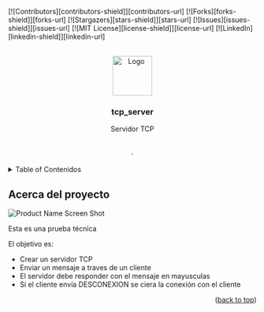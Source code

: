 <!-- Improved compatibility of back to top link: See: https://github.com/othneildrew/Best-README-Template/pull/73 -->
<a name="readme-top"></a>
<!--
*** Thanks for checking out the Best-README-Template. If you have a suggestion
*** that would make this better, please fork the repo and create a pull request
*** or simply open an issue with the tag "enhancement".
*** Don't forget to give the project a star!
*** Thanks again! Now go create something AMAZING! :D
-->

<!-- PROJECT SHIELDS -->
<!--
*** I'm using markdown "reference style" links for readability.
*** Reference links are enclosed in brackets [ ] instead of parentheses ( ).
*** See the bottom of this document for the declaration of the reference variables
*** for contributors-url, forks-url, etc. This is an optional, concise syntax you may use.
*** https://www.markdownguide.org/basic-syntax/#reference-style-links
-->
[![Contributors][contributors-shield]][contributors-url]
[![Forks][forks-shield]][forks-url]
[![Stargazers][stars-shield]][stars-url]
[![Issues][issues-shield]][issues-url]
[![MIT License][license-shield]][license-url]
[![LinkedIn][linkedin-shield]][linkedin-url]

<!-- PROJECT LOGO -->
<br />
<div align="center">
  <a href="https://github.com/mikelm2020/tcp_server">
    <img src="https://raw.githubusercontent.com/mikelm2020/tcp_server/main/assets/logo.png" alt="Logo" width="80" height="80">
  </a>

  <h3 align="center">tcp_server</h3>

  <p align="center">
    Servidor TCP
    <br />
    <br />
    <br />
    <!-- <a href="https://service-streaming.onrender.com/">View Demo</a> -->
    ·
  </p>
</div>

<!-- TABLE OF CONTENTS -->
<details>
  <summary>Table of Contenidos</summary>
  <ol>
    <li>
      <a href="#about-the-project">Acerca del proyecto</a>
      <ul>
      </ul>
    </li>
    <li>
      <ul>
        <li><a href="#installation">Instalación</a></li>
      </ul>
    </li>
    <!-- <li><a href="#roadmap">Roadmap</a></li> -->
    <!-- <li><a href="#contributing">Contributing</a></li> -->
    <li><a href="#contact">Contact</a></li>
  </ol>
</details>

<!-- ABOUT THE PROJECT -->
## Acerca del proyecto

![Product Name Screen Shot](https://raw.githubusercontent.com/mikelm2020/tcp_server/main/assets/tcp_server.png)

Esta es una prueba técnica

El objetivo es:
* Crear un servidor TCP
* Enviar un mensaje a traves de un cliente
* El servidor debe responder con el mensaje en mayusculas
* Si el cliente envía DESCONEXION se ciera la conexión con el cliente

<p align="right">(<a href="#readme-top">back to top</a>)</p>

